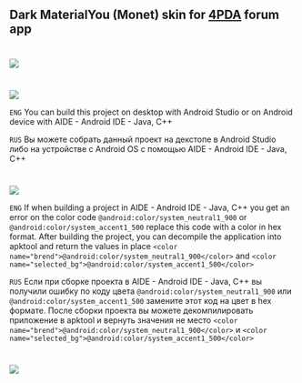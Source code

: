 ## Dark MaterialYou (Monet) skin for [4PDA](https://4pda.to/forum/index.php?showtopic=673755) forum app
#
<img src="https://img.shields.io/badge/MinSDK-31-blue?longCache=true&style=flat">

#
<img src="https://img.shields.io/badge/Build%20Project-blue?longCache=true&logo=github&labelColor=blue&style=flat">

`ENG`
You can build this project on desktop with Android Studio or on Android device with AIDE - Android IDE - Java, C++

`RUS`
Вы можете собрать данный проект на декстопе в Android Studio либо на устройстве с Android OS с помощью AIDE - Android IDE - Java, C++ 
#
<img src="https://img.shields.io/badge/Troubleshooting-blue?longCache=true&logo=github&labelColor=blue&style=flat">

`ENG`
If when building a project in AIDE - Android IDE - Java, C++ you get an error on the color code `@android:color/system_neutral1_900` or `@android:color/system_accent1_500` replace this code with a color in hex format. After building the project, you can decompile the application into apktool and return the values ​​in place
`<color name="brend">@android:color/system_neutral1_900</color>`
and
`<color name="selected_bg">@android:color/system_accent1_500</color>`

`RUS`
Если при сборке проекта в AIDE - Android IDE - Java, C++ вы получили ошибку по коду цвета `@android:color/system_neutral1_900` или `@android:color/system_accent1_500` замените этот код на цвет в hex формате. После сборки проекта вы можете декомпилировать приложение в apktool и вернуть значения не место
`<color name="brend">@android:color/system_neutral1_900</color>`
и
`<color name="selected_bg">@android:color/system_accent1_500</color>`

#
<a href="https://github.com/PycmShoma/4PDA-DarkMaterialYou-Skin/blob/master/assets/screenshots.md"><img src="https://img.shields.io/badge/Screenshots-blue?longCache=true&logo=github&labelColor=blue&style=flat"> </a>

